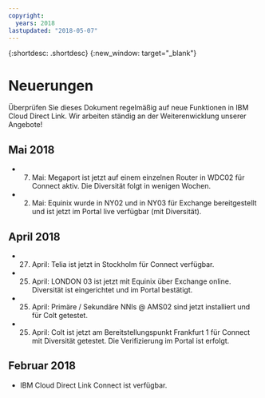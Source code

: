 ```yaml
---
copyright:
  years: 2018
lastupdated: "2018-05-07"
---
```


{:shortdesc: .shortdesc}
{:new_window: target="_blank"}

# Neuerungen

Überprüfen Sie dieses Dokument regelmäßig auf neue Funktionen in IBM Cloud Direct Link. Wir arbeiten ständig an der Weiterenwicklung unserer Angebote!

## Mai 2018

 * 7. Mai: Megaport ist jetzt auf einem einzelnen Router in WDC02 für Connect aktiv. Die Diversität folgt in wenigen Wochen.
 * 2. Mai: Equinix wurde in NY02 und in NY03 für Exchange bereitgestellt und ist jetzt im Portal live verfügbar (mit Diversität).

## April 2018

 * 27. April: Telia ist jetzt in Stockholm für Connect verfügbar.
 * 25. April: LONDON 03 ist jetzt mit Equinix über Exchange online. Diversität ist eingerichtet und im Portal bestätigt.
 * 25. April: Primäre / Sekundäre NNIs @ AMS02 sind jetzt installiert und für Colt getestet.
 * 25. April: Colt ist jetzt am Bereitstellungspunkt Frankfurt 1 für Connect mit Diversität getestet. Die Verifizierung im Portal ist erfolgt.
 
 ## Februar 2018
 
 * IBM Cloud Direct Link Connect ist verfügbar.
